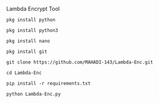 Lambda Encrypt Tool

`pkg install python`

`pkg install python3`

`pkg install nano`

`pkg install git`

`git clone https://github.com/MAHADI-143/Lambda-Enc.git`

`cd Lambda-Enc`

`pip install -r requirements.txt`

`python Lambda-Enc.py`
